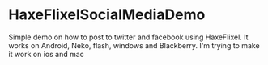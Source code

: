 HaxeFlixelSocialMediaDemo
=========================

Simple demo on how to post to twitter and facebook using HaxeFlixel. It works on Android, Neko, flash, windows and Blackberry. 
I'm trying to make it work on ios and mac
